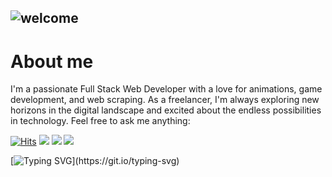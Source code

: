 
![welcome](assets/gif/welcome-crop2.gif)
---

# About me 
I'm a passionate Full Stack Web Developer with a love for animations, game development, and web scraping. As a freelancer, I'm always exploring new horizons in the digital landscape and excited about the endless possibilities in technology. Feel free to ask me anything:
<!-- Views -->
[![Hits](https://hits.sh/github.com/patrickaod.svg?style=for-the-badge&label=Views&color=11ccb2&logo=github)](https://hits.sh/github.com/patrickaod/) <!-- linkedin -->
<img class="badge" src="https://img.shields.io/badge/LinkedIn-Connect-blue?style=for-the-badge&logo=linkedin"><a href="https://www.linkedin.com/in/patrickaod/"></a><!-- coffee --> 
<img class="badge" src="https://img.shields.io/badge/Powered%20by-Coffee-brown?style=for-the-badge&logo=buy-me-a-coffee"> <!-- streak -->
<img class="badge" src="https://img.shields.io/badge/Coding%20Streak-30%20days-orange?style=for-the-badge&logo=github">  

[![Typing SVG](https://readme-typing-svg.demolab.com?font=Honk&size=30&pause=1000&color=4AA93E&center=true&width=435&lines=Thanks+for+visiting!;Your+attention+is+appreciated!)](https://git.io/typing-svg)



<!--
**patrickaod/patrickaod** is a ✨ _special_ ✨ repository because its `README.md` (this file) appears on your GitHub profile.

Here are some ideas to get you started:

- 🔭 I’m currently working on ...
- 🌱 I’m currently learning ...
- 👯 I’m looking to collaborate on ...
- 🤔 I’m looking for help with ...
- 💬 Ask me about ...
- 📫 How to reach me: ...
- 😄 Pronouns: ...
- ⚡ Fun fact: ...
-->
